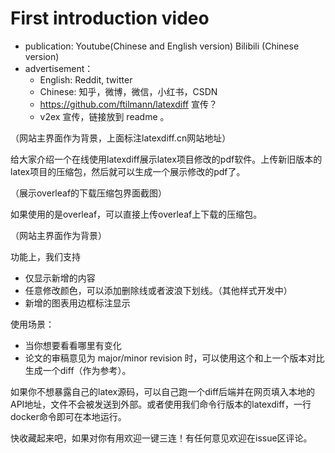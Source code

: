 
# First introduction video

- publication: Youtube(Chinese and English version) Bilibili (Chinese version)
- advertisement：
  - English: Reddit, twitter
  - Chinese: 知乎，微博，微信，小红书，CSDN
  - https://github.com/ftilmann/latexdiff 宣传？
  - v2ex 宣传，链接放到 readme 。

（网站主界面作为背景，上面标注latexdiff.cn网站地址）

给大家介绍一个在线使用latexdiff展示latex项目修改的pdf软件。上传新旧版本的latex项目的压缩包，然后就可以生成一个展示修改的pdf了。

（展示overleaf的下载压缩包界面截图）

如果使用的是overleaf，可以直接上传overleaf上下载的压缩包。

（网站主界面作为背景）

功能上，我们支持

- 仅显示新增的内容
- 任意修改颜色，可以添加删除线或者波浪下划线。（其他样式开发中）
- 新增的图表用边框标注显示

使用场景：

- 当你想要看看哪里有变化
- 论文的审稿意见为 major/minor revision 时，可以使用这个和上一个版本对比生成一个diff（作为参考）。

如果你不想暴露自己的latex源码，可以自己跑一个diff后端并在网页填入本地的API地址，文件不会被发送到外部。或者使用我们命令行版本的latexdiff，一行docker命令即可在本地运行。

快收藏起来吧，如果对你有用欢迎一键三连！有任何意见欢迎在issue区评论。
